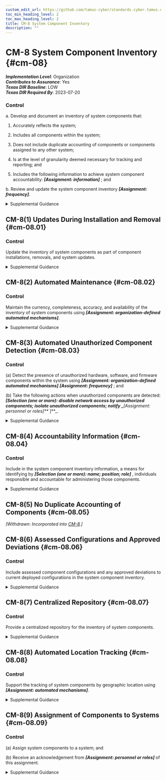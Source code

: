 ```yaml
---
custom_edit_url: https://github.com/tamus-cyber/standards.cyber.tamus.edu/tree/main/static/content/tamus.edu/TAMUS_profile.xml
toc_min_heading_level: 2
toc_max_heading_level: 2
title: CM-8 System Component Inventory
description: ""
---
```


# CM-8 System Component Inventory {#cm-08}

_**Implementation Level**_: Organization\
_**Contributes to Assurance**_: Yes\
_**Texas DIR Baseline**_: LOW\
_**Texas DIR Required By**_: 2023-07-20

### Control

a. Develop and document an inventory of system components that:

1. Accurately reflects the system;

2. Includes all components within the system;

3. Does not include duplicate accounting of components or components assigned to any other system;

4. Is at the level of granularity deemed necessary for tracking and reporting; and

5. Includes the following information to achieve system component accountability: _**[Assignment: information]**_ ; and

b. Review and update the system component inventory _**[Assignment: frequency]**_.

<details>
  <summary>Supplemental Guidance</summary>

a. Develop and document an inventory of system components that:

1. Accurately reflects the system;

2. Includes all components within the system;

3. Does not include duplicate accounting of components or components assigned to any other system;

4. Is at the level of granularity deemed necessary for tracking and reporting; and

5. Includes the following information to achieve system component accountability: _**[Assignment: information]**_ ; and

b. Review and update the system component inventory _**[Assignment: frequency]**_.

</details>

## CM-8(1) Updates During Installation and Removal {#cm-08.01}

### Control

Update the inventory of system components as part of component installations, removals, and system updates.

<details>
  <summary>Supplemental Guidance</summary>

Update the inventory of system components as part of component installations, removals, and system updates.

</details>

## CM-8(2) Automated Maintenance {#cm-08.02}

### Control

Maintain the currency, completeness, accuracy, and availability of the inventory of system components using _**[Assignment: organization-defined automated mechanisms]**_.

<details>
  <summary>Supplemental Guidance</summary>

Maintain the currency, completeness, accuracy, and availability of the inventory of system components using _**[Assignment: organization-defined automated mechanisms]**_.

</details>

## CM-8(3) Automated Unauthorized Component Detection {#cm-08.03}

### Control

(a) Detect the presence of unauthorized hardware, software, and firmware components within the system using _**[Assignment: organization-defined automated mechanisms]**_
                     _**[Assignment: frequency]**_ ; and

(b) Take the following actions when unauthorized components are detected: _**[Selection (one or more): disable network access by unauthorized components; isolate unauthorized components; notify _**[Assignment: personnel or roles]**_
                  ]**_.

<details>
  <summary>Supplemental Guidance</summary>

(a) Detect the presence of unauthorized hardware, software, and firmware components within the system using _**[Assignment: organization-defined automated mechanisms]**_
                     _**[Assignment: frequency]**_ ; and

(b) Take the following actions when unauthorized components are detected: _**[Selection (one or more): disable network access by unauthorized components; isolate unauthorized components; notify _**[Assignment: personnel or roles]**_
                  ]**_.

</details>

## CM-8(4) Accountability Information {#cm-08.04}

### Control

Include in the system component inventory information, a means for identifying by _**[Selection (one or more): name; position; role]**_ , individuals responsible and accountable for administering those components.

<details>
  <summary>Supplemental Guidance</summary>

Include in the system component inventory information, a means for identifying by _**[Selection (one or more): name; position; role]**_ , individuals responsible and accountable for administering those components.

</details>

## CM-8(5) No Duplicate Accounting of Components {#cm-08.05}

_[Withdrawn: Incorporated into [CM-8](../cm/cm-08#cm-08).]_

## CM-8(6) Assessed Configurations and Approved Deviations {#cm-08.06}

### Control

Include assessed component configurations and any approved deviations to current deployed configurations in the system component inventory.

<details>
  <summary>Supplemental Guidance</summary>

Include assessed component configurations and any approved deviations to current deployed configurations in the system component inventory.

</details>

## CM-8(7) Centralized Repository {#cm-08.07}

### Control

Provide a centralized repository for the inventory of system components.

<details>
  <summary>Supplemental Guidance</summary>

Provide a centralized repository for the inventory of system components.

</details>

## CM-8(8) Automated Location Tracking {#cm-08.08}

### Control

Support the tracking of system components by geographic location using _**[Assignment: automated mechanisms]**_.

<details>
  <summary>Supplemental Guidance</summary>

Support the tracking of system components by geographic location using _**[Assignment: automated mechanisms]**_.

</details>

## CM-8(9) Assignment of Components to Systems {#cm-08.09}

### Control

(a) Assign system components to a system; and

(b) Receive an acknowledgement from _**[Assignment: personnel or roles]**_ of this assignment.

<details>
  <summary>Supplemental Guidance</summary>

(a) Assign system components to a system; and

(b) Receive an acknowledgement from _**[Assignment: personnel or roles]**_ of this assignment.

</details>

